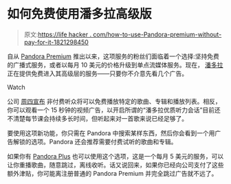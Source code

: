 # 如何免费使用潘多拉高级版

> 原文:[https://life hacker . com/how-to-use-Pandora-premium-without-pay-for-it-1821298450](https://lifehacker.com/how-to-use-pandora-premium-without-paying-for-it-1821298450)

自从 [Pandora Premium](https://lifehacker.com/pandora-premium-takes-on-spotify-and-apple-music-with-b-1793217345) 推出以来，这项服务的粉丝们面临着一个选择:坚持免费的广播式服务，或者以每月 10 美元的价格升级到单点流媒体服务。现在， [潘多拉](https://lifehacker.com/how-to-control-your-sonos-speakers-through-the-pandora-1820476213) 正在提供免费进入其高级层的服务——只要你不介意先看几个广告。

Watch

公司 [周四宣布](http://press.pandora.com/file/4247784/Index?KeyFile=391460599) 非付费听众将可以免费播放特定的歌曲、专辑和播放列表。相反，你可以观看一个 15 秒钟的视频广告，以开启所谓的“潘多拉优质听力会话”目前还不清楚每节课会持续多长时间，但听起来对一首歌来说已经足够了。

要使用这项新功能，你只需在 Pandora 中搜索某样东西，然后你会看到一个用广告解锁的选项。Pandora 还会推荐需要付费试听的歌曲和专辑。

如果你有 [Pandora Plus](https://lifehacker.com/pandora-plus-the-ad-free-unlimited-skip-service-is-n-1787713933) 也可以使用这个选项，这是一个每月 5 美元的服务，可以让你重播歌曲，随意跳过，离线收听。话又说回来，如果你已经向公司支付了这些额外津贴，你可能离注册普通的 Pandora Premium 并完全跳过广告就不远了。